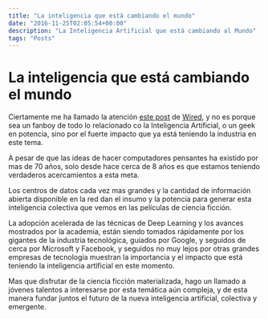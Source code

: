 ```yaml
---
title: "La inteligencia que está cambiando el mundo"
date: "2016-11-25T02:05:54+00:00"
description: "La Inteligencia Artificial que está cambiando al Mundo"
tags: "Posts"
---
```

# La inteligencia que está cambiando el mundo

Ciertamente me ha llamado la atención [este post](https://www.wired.com/2016/11/google-facebook-microsoft-remaking-around-ai/) de [Wired](https://www.wired.com), y no es porque sea un fanboy de todo lo relacionado co la Inteligencia Artificial, o un geek en potencia, sino por el fuerte impacto que ya está teniendo la industria en este tema.

A pesar de que las ideas de hacer computadores pensantes ha existido por mas de 70 años, solo desde hace cerca de 8 años es que estamos teniendo verdaderos acercamientos a esta meta.

Los centros de datos cada vez mas grandes y la cantidad de información abierta disponible en la red dan el insumo y la potencia para generar esta inteligencia colectiva que vemos en las películas de ciencia ficción.

La adopción acelerada de las técnicas de Deep Learning y los avances mostrados por la academia, están siendo tomados rápidamente por los gigantes de la industria tecnológica, guiados por Google, y seguidos de cerca por Microsoft y Facebook, y seguidos no muy lejos por otras grandes empresas de tecnología muestran la importancia y el impacto que está teniendo la inteligencia artificial en este momento.

Mas que disfrutar de la ciencia ficción materializada, hago un llamado a jóvenes talentos a interesarse por esta temática aún compleja, y de esta manera fundar juntos el futuro de la nueva inteligencia artificial, colectiva y emergente.


